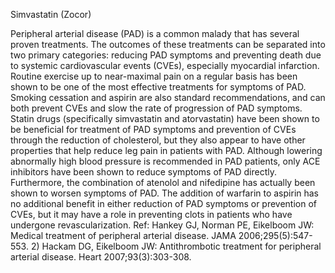 Simvastatin (Zocor)

Peripheral arterial disease (PAD) is a common malady that has several proven treatments. The outcomes of these treatments can be separated into two primary categories: reducing PAD symptoms and preventing death due to systemic cardiovascular events (CVEs), especially myocardial infarction. Routine exercise up to near-maximal pain on a regular basis has been shown to be one of the most effective treatments for symptoms of PAD. Smoking cessation and aspirin are also standard recommendations, and can both prevent CVEs and slow the rate of progression of PAD symptoms.
  Statin drugs (specifically simvastatin and atorvastatin) have been shown to be beneficial for treatment of PAD symptoms and prevention of CVEs through the reduction of cholesterol, but they also appear to have other properties that help reduce leg pain in patients with PAD. Although lowering abnormally high blood pressure is recommended in PAD patients, only ACE inhibitors have been shown to reduce symptoms of PAD directly. Furthermore, the combination of atenolol and nifedipine has actually been shown to worsen symptoms of PAD. The addition of warfarin to aspirin has no additional benefit in either reduction of PAD symptoms or prevention of CVEs, but it may have a role in preventing clots in patients who have undergone revascularization.
Ref: Hankey GJ, Norman PE, Eikelboom JW: Medical treatment of peripheral arterial disease. JAMA 2006;295(5):547-553. 2) Hackam DG, Eikelboom JW: Antithrombotic treatment for peripheral arterial disease. Heart 2007;93(3):303-308.